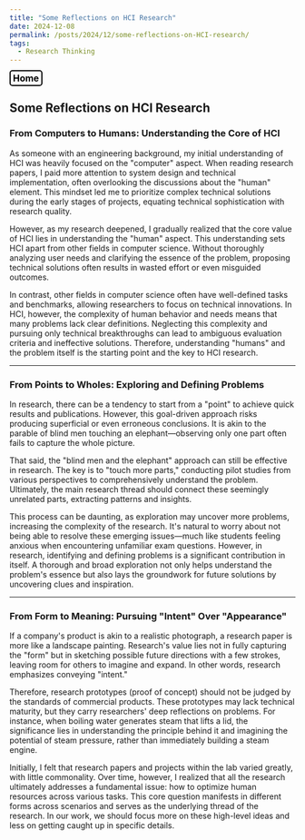 ```yaml
---
title: "Some Reflections on HCI Research"
date: 2024-12-08
permalink: /posts/2024/12/some-reflections-on-HCI-research/
tags:
  - Research Thinking
---
```

<style>
  .button-link {
    text-decoration: none; 
    background-color: transparent; 
    color: black; 
    padding: 2px 4px; 
    border: 2px solid black; 
    border-radius: 5px; 
    font-size: 1rem; 
    font-weight: bold;
    transition: font-size 0.2s, text-decoration 0.2s;
  }
  .button-link:hover {
    font-size: 1.15rem;
    text-decoration: underline;
  }
</style>

<div style="text-align: left; margin-bottom: 10px;">
  <a href="https://aochen-jiao.github.io/" class="button-link">Home</a>
</div>

<h2> Some Reflections on HCI Research </h2>

<h3> From Computers to Humans: Understanding the Core of HCI </h3>

As someone with an engineering background, my initial understanding of HCI was heavily focused on the "computer" aspect. When reading research papers, I paid more attention to system design and technical implementation, often overlooking the discussions about the "human" element. This mindset led me to prioritize complex technical solutions during the early stages of projects, equating technical sophistication with research quality.

However, as my research deepened, I gradually realized that the core value of HCI lies in understanding the "human" aspect. This understanding sets HCI apart from other fields in computer science. Without thoroughly analyzing user needs and clarifying the essence of the problem, proposing technical solutions often results in wasted effort or even misguided outcomes.

In contrast, other fields in computer science often have well-defined tasks and benchmarks, allowing researchers to focus on technical innovations. In HCI, however, the complexity of human behavior and needs means that many problems lack clear definitions. Neglecting this complexity and pursuing only technical breakthroughs can lead to ambiguous evaluation criteria and ineffective solutions. Therefore, understanding "humans" and the problem itself is the starting point and the key to HCI research.

---

<h3> From Points to Wholes: Exploring and Defining Problems </h3>

In research, there can be a tendency to start from a "point" to achieve quick results and publications. However, this goal-driven approach risks producing superficial or even erroneous conclusions. It is akin to the parable of blind men touching an elephant—observing only one part often fails to capture the whole picture.

That said, the "blind men and the elephant" approach can still be effective in research. The key is to "touch more parts," conducting pilot studies from various perspectives to comprehensively understand the problem. Ultimately, the main research thread should connect these seemingly unrelated parts, extracting patterns and insights.

This process can be daunting, as exploration may uncover more problems, increasing the complexity of the research. It's natural to worry about not being able to resolve these emerging issues—much like students feeling anxious when encountering unfamiliar exam questions. However, in research, identifying and defining problems is a significant contribution in itself. A thorough and broad exploration not only helps understand the problem's essence but also lays the groundwork for future solutions by uncovering clues and inspiration.

---

<h3> From Form to Meaning: Pursuing "Intent" Over "Appearance" </h3>

If a company's product is akin to a realistic photograph, a research paper is more like a landscape painting. Research's value lies not in fully capturing the "form" but in sketching possible future directions with a few strokes, leaving room for others to imagine and expand. In other words, research emphasizes conveying "intent."

Therefore, research prototypes (proof of concept) should not be judged by the standards of commercial products. These prototypes may lack technical maturity, but they carry researchers' deep reflections on problems. For instance, when boiling water generates steam that lifts a lid, the significance lies in understanding the principle behind it and imagining the potential of steam pressure, rather than immediately building a steam engine.

Initially, I felt that research papers and projects within the lab varied greatly, with little commonality. Over time, however, I realized that all the research ultimately addresses a fundamental issue: how to optimize human resources across various tasks. This core question manifests in different forms across scenarios and serves as the underlying thread of the research. In our work, we should focus more on these high-level ideas and less on getting caught up in specific details.
